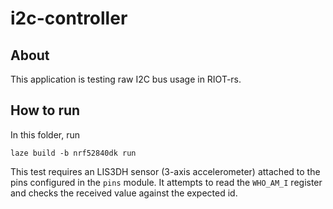 # i2c-controller

## About

This application is testing raw I2C bus usage in RIOT-rs.

## How to run

In this folder, run

    laze build -b nrf52840dk run

This test requires an LIS3DH sensor (3-axis accelerometer) attached to the pins configured in the
`pins` module.
It attempts to read the `WHO_AM_I` register and checks the received value against the expected id.
